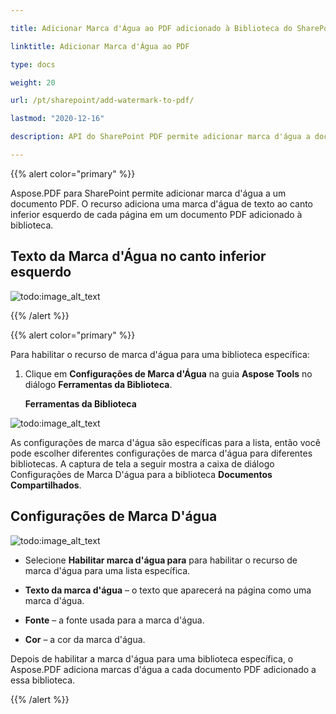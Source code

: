 ```yaml
---

title: Adicionar Marca d'Água ao PDF adicionado à Biblioteca do SharePoint

linktitle: Adicionar Marca d'Água ao PDF

type: docs

weight: 20

url: /pt/sharepoint/add-watermark-to-pdf/

lastmod: "2020-12-16"

description: API do SharePoint PDF permite adicionar marca d'água a documentos PDF adicionados à biblioteca.

---
```




{{% alert color="primary" %}}



Aspose.PDF para SharePoint permite adicionar marca d'água a um documento PDF. O recurso adiciona uma marca d'água de texto ao canto inferior esquerdo de cada página em um documento PDF adicionado à biblioteca.



## **Texto da Marca d'Água no canto inferior esquerdo**



![todo:image_alt_text](add-watermark-to-pdf_1.jpg)



{{% /alert %}}



{{% alert color="primary" %}}



Para habilitar o recurso de marca d'água para uma biblioteca específica:



1. Clique em **Configurações de Marca d'Água** na guia **Aspose Tools** no diálogo **Ferramentas da Biblioteca**.



   **Ferramentas da Biblioteca**



![todo:image_alt_text](add-watermark-to-pdf_2.jpg)



As configurações de marca d'água são específicas para a lista, então você pode escolher diferentes configurações de marca d'água para diferentes bibliotecas. A captura de tela a seguir mostra a caixa de diálogo Configurações de Marca D'água para a biblioteca **Documentos Compartilhados**.



## **Configurações de Marca D'água**



![todo:image_alt_text](add-watermark-to-pdf_3.jpg)



- Selecione **Habilitar marca d'água para** para habilitar o recurso de marca d'água para uma lista específica.

- **Texto da marca d'água** – o texto que aparecerá na página como uma marca d'água.

- **Fonte** – a fonte usada para a marca d'água.

- **Cor** – a cor da marca d'água.



Depois de habilitar a marca d'água para uma biblioteca específica, o Aspose.PDF adiciona marcas d'água a cada documento PDF adicionado a essa biblioteca.



{{% /alert %}}